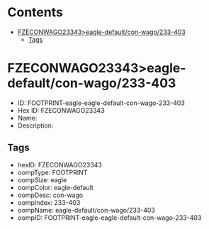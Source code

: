 



Contents
========

* [FZECONWAGO23343>eagle-default/con-wago/233-403](#fzeconwago23343eagle-defaultcon-wago233-403)
	* [Tags](#tags)

# FZECONWAGO23343>eagle-default/con-wago/233-403

- ID: FOOTPRINT-eagle-eagle-default-con-wago-233-403
- Hex ID: FZECONWAGO23343
- Name: 
- Description: 

## Tags

- hexID: FZECONWAGO23343
- oompType: FOOTPRINT
- oompSize: eagle
- oompColor: eagle-default
- oompDesc: con-wago
- oompIndex: 233-403
- oompName: eagle-default/con-wago/233-403
- oompID: FOOTPRINT-eagle-eagle-default-con-wago-233-403
